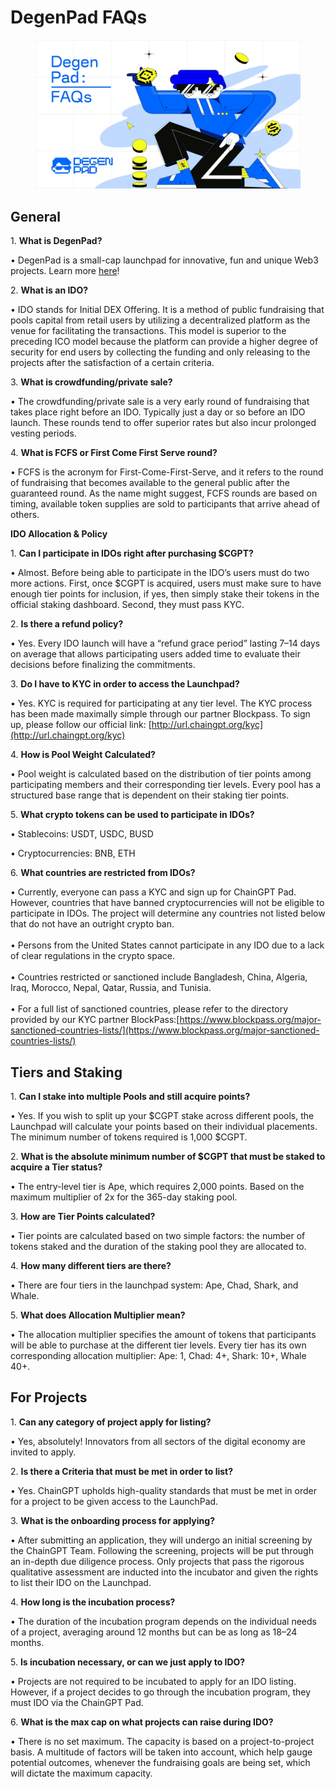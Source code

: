 # DegenPad FAQs

<figure><img src="../../.gitbook/assets/image (2).png" alt=""><figcaption></figcaption></figure>

## **General** <a href="#add7" id="add7"></a>

1\. **What is DegenPad?**

• DegenPad is a small-cap launchpad for innovative, fun and unique Web3 projects. Learn more [here](https://medium.com/@degenpad/announcing-degenpad-a-launchpad-designed-by-degens-for-degens-c6ca7a044ba7)!

2\. **What is an IDO?**

• IDO stands for Initial DEX Offering. It is a method of public fundraising that pools capital from retail users by utilizing a decentralized platform as the venue for facilitating the transactions. This model is superior to the preceding ICO model because the platform can provide a higher degree of security for end users by collecting the funding and only releasing to the projects after the satisfaction of a certain criteria.

3\. **What is crowdfunding/private sale?**

• The crowdfunding/private sale is a very early round of fundraising that takes place right before an IDO. Typically just a day or so before an IDO launch. These rounds tend to offer superior rates but also incur prolonged vesting periods.

4\. **What is FCFS or First Come First Serve round?**

• FCFS is the acronym for First-Come-First-Serve, and it refers to the round of fundraising that becomes available to the general public after the guaranteed round. As the name might suggest, FCFS rounds are based on timing, available token supplies are sold to participants that arrive ahead of others.

**IDO Allocation & Policy**

1\. **Can I participate in IDOs right after purchasing $CGPT?**

• Almost. Before being able to participate in the IDO’s users must do two more actions. First, once $CGPT is acquired, users must make sure to have enough tier points for inclusion, if yes, then simply stake their tokens in the official staking dashboard. Second, they must pass KYC.

2\. **Is there a refund policy?**

• Yes. Every IDO launch will have a “refund grace period” lasting 7–14 days on average that allows participating users added time to evaluate their decisions before finalizing the commitments.

3\. **Do I have to KYC in order to access the Launchpad?**

• Yes. KYC is required for participating at any tier level. The KYC process has been made maximally simple through our partner Blockpass. To sign up, please follow our official link: [http://url.chaingpt.org/kyc](http://url.chaingpt.org/kyc)

4\. **How is Pool Weight Calculated?**

• Pool weight is calculated based on the distribution of tier points among participating members and their corresponding tier levels. Every pool has a structured base range that is dependent on their staking tier points.

5\. **What crypto tokens can be used to participate in IDOs?**

• Stablecoins: USDT, USDC, BUSD

• Cryptocurrencies: BNB, ETH

6\. **What countries are restricted from IDOs?**

• Currently, everyone can pass a KYC and sign up for ChainGPT Pad. However, countries that have banned cryptocurrencies will not be eligible to participate in IDOs. The project will determine any countries not listed below that do not have an outright crypto ban. \
\
• Persons from the United States cannot participate in any IDO due to a lack of clear regulations in the crypto space. \
\
• Countries restricted or sanctioned include Bangladesh, China, Algeria, Iraq, Morocco, Nepal, Qatar, Russia, and Tunisia.\
\
• For a full list of sanctioned countries, please refer to the directory provided by our KYC partner BlockPass:[https://www.blockpass.org/major-sanctioned-countries-lists/](https://www.blockpass.org/major-sanctioned-countries-lists/)

## **Tiers and Staking** <a href="#id-3776" id="id-3776"></a>

1\. **Can I stake into multiple Pools and still acquire points?**

• Yes. If you wish to split up your $CGPT stake across different pools, the Launchpad will calculate your points based on their individual placements. The minimum number of tokens required is 1,000 $CGPT.

2\. **What is the absolute minimum number of $CGPT that must be staked to acquire a Tier status?**

• The entry-level tier is Ape, which requires 2,000 points. Based on the maximum multiplier of 2x for the 365-day staking pool.

3\. **How are Tier Points calculated?**

• Tier points are calculated based on two simple factors: the number of tokens staked and the duration of the staking pool they are allocated to.

4\. **How many different tiers are there?**

• There are four tiers in the launchpad system: Ape, Chad, Shark, and Whale.

5\. **What does Allocation Multiplier mean?**

• The allocation multiplier specifies the amount of tokens that participants will be able to purchase at the different tier levels. Every tier has its own corresponding allocation multiplier: Ape: 1, Chad: 4+, Shark: 10+, Whale 40+.

## **For Projects** <a href="#id-36fe" id="id-36fe"></a>

1\. **Can any category of project apply for listing?**

• Yes, absolutely! Innovators from all sectors of the digital economy are invited to apply.

2\. **Is there a Criteria that must be met in order to list?**

• Yes. ChainGPT upholds high-quality standards that must be met in order for a project to be given access to the LaunchPad.

3\. **What is the onboarding process for applying?**

• After submitting an application, they will undergo an initial screening by the ChainGPT Team. Following the screening, projects will be put through an in-depth due diligence process. Only projects that pass the rigorous qualitative assessment are inducted into the incubator and given the rights to list their IDO on the Launchpad.

4\. **How long is the incubation process?**

• The duration of the incubation program depends on the individual needs of a project, averaging around 12 months but can be as long as 18–24 months.

5\. **Is incubation necessary, or can we just apply to IDO?**

• Projects are not required to be incubated to apply for an IDO listing. However, if a project decides to go through the incubation program, they must IDO via the ChainGPT Pad.

6\. **What is the max cap on what projects can raise during IDO?**

• There is no set maximum. The capacity is based on a project-to-project basis. A multitude of factors will be taken into account, which help gauge potential outcomes, whenever the fundraising goals are being set, which will dictate the maximum capacity.

[\
](https://medium.com/@degenpad?source=post\_page-----9f6773ae1b3d--------------------------------)
